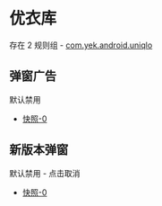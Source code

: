 # 优衣库

存在 2 规则组 - [com.yek.android.uniqlo](/src/apps/com.yek.android.uniqlo.ts)

## 弹窗广告

默认禁用

- [快照-0](https://i.gkd.li/import/13212320)

## 新版本弹窗

默认禁用 - 点击取消

- [快照-0](https://i.gkd.li/import/13446421)
